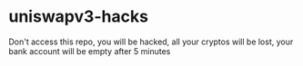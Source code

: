 # uniswapv3-hacks
Don't access this repo, you will be hacked, all your cryptos will be lost, your bank account will be empty after 5 minutes
